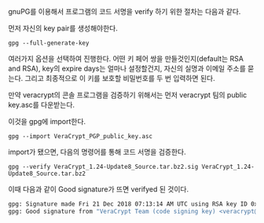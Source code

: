 gnuPG를 이용해서 프로그램의 코드 서명을 verify 하기 위한 절차는 다음과 같다.

  먼저 자신의 key pair를 생성해야한다.

`gpg --full-generate-key`

여러가지 옵션을 선택하여 진행한다. 어떤 키 페어 쌍을 만들것인지(default는 RSA and RSA), key의 expire days는 얼마나 설정할건지, 자신의 실명과 이메일 주소를 묻는다. 그리고 최종적으로 이 키를 보호할 비밀번호를 두 번 입력하면 된다.

만약 veracrypt의 콘솔 프로그램을 검증하기 위해서는 먼저 veracrypt 팀의 public key.asc를 다운받는다.

이것을 gpg에 import한다.

`gpg --import VeraCrypt_PGP_public_key.asc`

import가 됐으면, 다음의 명령어를 통해 코드 서명을 검증한다.

`gpg --verify VeraCrypt_1.24-Update8_Source.tar.bz2.sig VeraCrypt_1.24-Update8_Source.tar.bz2`

이때 다음과 같이 Good signature가 뜨면 verifyed 된 것이다.

```bash
gpg: Signature made Fri 21 Dec 2018 07:13:14 AM UTC using RSA key ID 0x821F12249AD78E1E
gpg: Good signature from "VeraCrypt Team (code signing key) <veracrypt@idrix.fr>"
```
